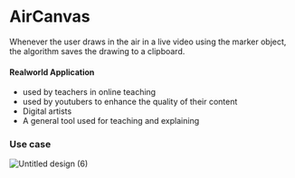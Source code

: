 # AirCanvas
Whenever the user draws in the air in a live video using the marker object, the algorithm saves the drawing to a clipboard.

#### Realworld Application
* used by teachers in online teaching
* used by youtubers to enhance the quality of their content
* Digital artists
* A general tool used for teaching and explaining

### Use case 
![Untitled design (6)](https://github.com/saigokhale/AirCanvas/assets/71946733/c1b69cbe-54e4-4c94-b375-bb014953a8bc)

